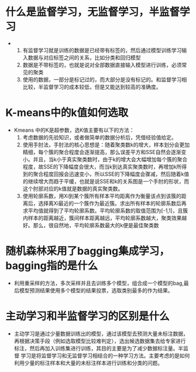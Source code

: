 
# 什么是监督学习，无监督学习，半监督学习
- 1. 有监督学习就是训练的数据是已经带有标签的，然后通过模型训练学习输入数据与对应标签之间的关系，比如分类和回归模型
  2. 数据是不带标签的，也就是说对全部数据直接输入模型进行训练，必须常见的聚类
  3. 使用的数据，一部分是标记过的，而大部分是没有标记的。和监督学习相比较，半监督学习的成本较低，但是又能达到较高的准确度。

# K-means中的k值如何选取
- 	Kmeans 中的K是超参数，选K值主要有以下的方法：
	1. 考虑数据的先验知识，或者做简单的数据分析后，凭借经验值给定。
	2. 使用手肘法，手肘法的核心思想是：随着聚类数k的增大，样本划分会更加精细，每个簇的聚合程度会逐渐提高，那么误差平方和SSE自然会逐渐变小。并且，当k小于真实聚类数时，由于k的增大会大幅增加每个簇的聚合程度，故SSE的下降幅度会很大，而当k到达真实聚类数时，再增加k所得到的聚合程度回报会迅速变小，所以SSE的下降幅度会骤减，然后随着k值的继续增大而趋于平缓，也就是说SSE和k的关系图是一个手肘的形状，而这个肘部对应的k值就是数据的真实聚类数。
	3. 使用轮廓系数，用Xi到某个簇所有样本平均距离作为衡量该点到该簇的距离后，选择离Xi最近的一个簇作为最近簇。求出所有样本的轮廓系数后再求平均值就得到了平均轮廓系数。平均轮廓系数的取值范围为[-1,1]，且簇内样本的距离越近，簇间样本距离越远，平均轮廓系数越大，聚类效果越好。那么，很自然地，平均轮廓系数最大的k便是最佳聚类数

# 随机森林采用了bagging集成学习，bagging指的是什么
- 利用重采样的方法，多次采样并且去训练多个模型，组合成一个模型的bag,最后模型预测结果使用多个模型的结果投票，选取类别最多的作为结果。


# 主动学习和半监督学习的区别是什么
- 主动学习是通过少量数据训练出的模型，通过该模型去预测大量未标注数据，再根据决策手段（例如选取模型比较难判定），选出候选数据集去给专家进行标注，然后再加入训练集进行训练，其目的主要是为了减少数据标注量。半监督	学习是将监督学习和无监督学习相结合的一种学习方法。主要考虑的是如何利用少量的标注样本和大量的未标注样本进行训练和分类的问题。
